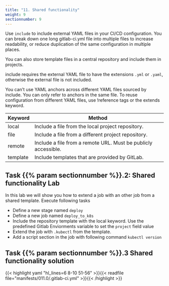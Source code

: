 ```yaml
---
title: "11. Shared functionality"
weight: 9
sectionnumber: 9
---
```


Use `include` to include external YAML files in your CI/CD configuration. You can break down one long gitlab-ci.yml file into multiple files to increase readability, or reduce duplication of the same configuration in multiple places.


You can also store template files in a central repository and include them in projects.

include requires the external YAML file to have the extensions `.yml` or `.yaml`, otherwise the external file is not included.

You can’t use YAML anchors across different YAML files sourced by include. You can only refer to anchors in the same file. To reuse configuration from different YAML files, use !reference tags or the extends keyword.

| Keyword   | Method                                                         |
|-----------|----------------------------------------------------------------|
| local     | Include a file from the local project repository.              |
| file      | Include a file from a different project repository.            |
| remote    | Include a file from a remote URL. Must be publicly accessible. |
| template  | Include templates that are provided by GitLab.                 |


## Task {{% param sectionnumber %}}.2: Shared functionality Lab

In this lab we will show you how to extend a job with an other job from a shared template.
Execute following tasks

* Define a new stage named `deploy`
* Define a new job named `deploy_to_k8s`
* Include the repository template with the local keyword. Use the predefined Gitlab Enviorments variable to set the `project` field value
* Extend the job with `.kubectl` from the template.
* Add a script section in the job with following command `kubectl version`  


## Task {{% param sectionnumber %}}.3 Shared functionality solution

{{< highlight yaml "hl_lines=6 8-10 51-56" >}}{{< readfile file="manifests/011.0/.gitlab-ci.yml" >}}{{< /highlight >}}
